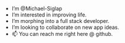 
- I’m @Michael-Siglap
- I’m interested in improving life.
- I’m morphing into a full stack developer.
- I’m looking to collaborate on new app ideas.
- 📫 You can reach me right here @ github.


<img src="https://camo.githubusercontent.com/76d7dcb6c796999cff50aa22379a1c580ef3e5eaae0b15dcc1b50b5831d1c06f/68747470733a2f2f6b6f6d617265762e636f6d2f67687076632f3f757365726e616d653d6573696e" alt="" data-canonical-src="https://komarev.com/ghpvc/?username=Michael-Siglap" style="max-width: 100%;">
